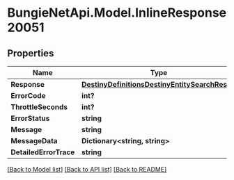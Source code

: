 # BungieNetApi.Model.InlineResponse20051
## Properties

Name | Type | Description | Notes
------------ | ------------- | ------------- | -------------
**Response** | [**DestinyDefinitionsDestinyEntitySearchResult**](DestinyDefinitionsDestinyEntitySearchResult.md) |  | [optional] 
**ErrorCode** | **int?** |  | [optional] 
**ThrottleSeconds** | **int?** |  | [optional] 
**ErrorStatus** | **string** |  | [optional] 
**Message** | **string** |  | [optional] 
**MessageData** | **Dictionary<string, string>** |  | [optional] 
**DetailedErrorTrace** | **string** |  | [optional] 

[[Back to Model list]](../README.md#documentation-for-models) [[Back to API list]](../README.md#documentation-for-api-endpoints) [[Back to README]](../README.md)

